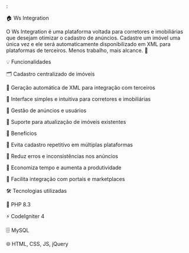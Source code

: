 :

🏠 Ws Integration

O Ws Integration é uma plataforma voltada para corretores e imobiliárias que desejam otimizar o cadastro de anúncios.
Cadastre um imóvel uma única vez e ele será automaticamente disponibilizado em XML para plataformas de terceiros.
Menos trabalho, mais alcance. 🚀

💡 Funcionalidades

🗂️ Cadastro centralizado de imóveis

📄 Geração automática de XML para integração com terceiros

🎨 Interface simples e intuitiva para corretores e imobiliárias

👥 Gestão de anúncios e usuários

🔄 Suporte para atualização de imóveis existentes

🚀 Benefícios

🔹 Evita cadastro repetitivo em múltiplas plataformas

🔹 Reduz erros e inconsistências nos anúncios

🔹 Economiza tempo e aumenta a produtividade

🔹 Facilita integração com portais e marketplaces

🛠️ Tecnologias utilizadas

🐘 PHP 8.3

⚡ CodeIgniter 4

🗄️ MySQL

🌐 HTML, CSS, JS, jQuery
